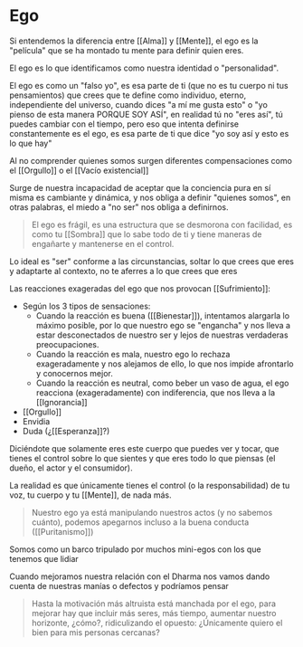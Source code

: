 
# Ego

Si entendemos la diferencia entre [[Alma]] y [[Mente]], el ego es la "película" que se ha montado tu mente para definir quien eres.

El ego es lo que identificamos como nuestra identidad o "personalidad".

El ego es como un "falso yo", es esa parte de ti (que no es tu cuerpo ni tus pensamientos) que crees que te define como individuo, eterno, independiente del universo, cuando dices "a mí me gusta esto" o "yo pienso de esta manera PORQUE SOY ASÍ", en realidad tú no "eres así", tú puedes cambiar con el tiempo, pero eso que intenta definirse constantemente es el ego, es esa parte de ti que dice "yo soy así y esto es lo que hay"

Al no comprender quienes somos surgen diferentes compensaciones como el [[Orgullo]] o el [[Vacío existencial]]

Surge de nuestra incapacidad de aceptar que la conciencia pura en sí misma es cambiante y dinámica, y nos obliga a definir "quienes somos", en otras palabras, el miedo a "no ser" nos obliga a definirnos.

> El ego es frágil, es una estructura que se desmorona con facilidad, es como tu [[Sombra]] que lo sabe todo de ti y tiene maneras de engañarte y mantenerse en el control.

Lo ideal es "ser" conforme a las circunstancias, soltar lo que crees que eres y adaptarte al contexto, no te aferres a lo que crees que eres

Las reacciones exageradas del ego que nos provocan [[Sufrimiento]]:
- Según los 3 tipos de sensaciones:
	- Cuando la reacción es buena ([[Bienestar]]), intentamos alargarla lo máximo posible, por lo que nuestro ego se "engancha" y nos lleva a estar desconectados de nuestro ser y lejos de nuestras verdaderas preocupaciones.
	- Cuando la reacción es mala, nuestro ego lo rechaza exageradamente y nos alejamos de ello, lo que nos impide afrontarlo y conocernos mejor.
	- Cuando la reacción es neutral, como beber un vaso de agua, el ego reacciona (exageradamente) con indiferencia, que nos lleva a la [[Ignorancia]]
- [[Orgullo]]
- Envidia
- Duda (¿[[Esperanza]]?) 


Diciéndote que solamente eres este cuerpo que puedes ver y tocar, que tienes el control sobre lo que sientes y que eres todo lo que piensas (el dueño, el actor y el consumidor).

La realidad es que únicamente tienes el control (o la responsabilidad) de tu voz, tu cuerpo y tu [[Mente]], de nada más.

> Nuestro ego ya está manipulando nuestros actos (y no sabemos cuánto), podemos apegarnos incluso a la buena conducta ([[Puritanismo]])

Somos como un barco tripulado por muchos mini-egos con los que tenemos que lidiar

Cuando mejoramos nuestra relación con el Dharma nos vamos dando cuenta de nuestras manías o defectos y podríamos pensar

> Hasta la motivación más altruista está manchada por el ego, para mejorar hay que incluir más seres, más tiempo, aumentar nuestro horizonte, ¿cómo?, ridiculizando el opuesto: ¿Únicamente quiero el bien para mis personas cercanas?
